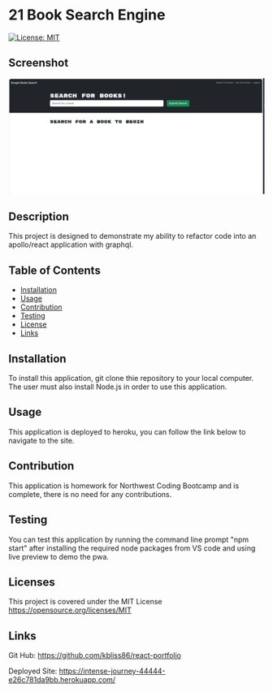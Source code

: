 # 21 Book Search Engine

[![License: MIT](https://img.shields.io/badge/License-MIT-yellow.svg)](https://opensource.org/licenses/MIT)

## Screenshot
![Portfolio Screen Shot](./client/public/booksearchss.PNG)


## Description
This project is designed to demonstrate my ability to refactor code into an apollo/react application with graphql.

## Table of Contents
  - [Installation](#installation)
  - [Usage](#usage)
  - [Contribution](#contribution)
  - [Testing](#testing)
  - [License](#license)
  - [Links](#Links)

 ## Installation 
 To install this application, git clone thie repository to your local computer. The user must also install Node.js in order to use this application.

 ## Usage
This application is deployed to heroku, you can follow the link below to navigate to the site.

## Contribution
This application is homework for Northwest Coding Bootcamp and is complete, there is no need for any contributions.

## Testing
You can test this application  by running the command line prompt "npm start" after installing the required node packages from VS code and using live preview to demo the pwa.

## Licenses
This project is covered under the MIT License
https://opensource.org/licenses/MIT

## Links
Git Hub: https://github.com/kbliss86/react-portfolio

Deployed Site: https://intense-journey-44444-e26c781da9bb.herokuapp.com/
